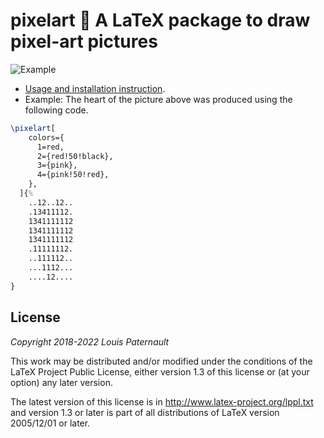 pixelart 🎨 A LaTeX package to draw pixel-art pictures
======================================================

![Example](https://framagit.org/spalax/pixelart/-/raw/v1.0.0/pixelart.png)

- [Usage and installation instruction](http://mirrors.ctan.org/graphics/pgf/contrib/pixelart/pixelart.pdf).
- Example: The heart of the picture above was produced using the following code.

```latex
\pixelart[
    colors={
      1=red,
      2={red!50!black},
      3={pink},
      4={pink!50!red},
    },
  ]{%
    ..12..12..
    .13411112.
    1341111112
    1341111112
    1341111112
    .11111112.
    ..111112..
    ...1112...
    ....12....
}
```

License
-------

*Copyright 2018-2022 Louis Paternault*

This work may be distributed and/or modified under the conditions of the LaTeX
Project Public License, either version 1.3 of this license or (at your option)
any later version.

The latest version of this license is in http://www.latex-project.org/lppl.txt
and version 1.3 or later is part of all distributions of LaTeX version
2005/12/01 or later.
